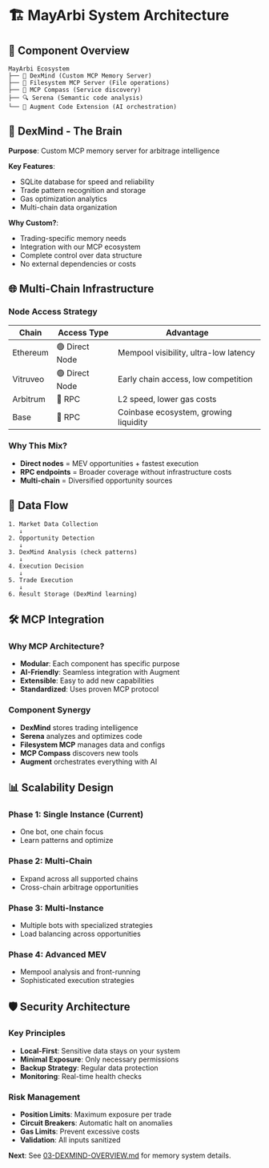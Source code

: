 # 🏗️ MayArbi System Architecture

## 🧩 Component Overview

```
MayArbi Ecosystem
├── 🧠 DexMind (Custom MCP Memory Server)
├── 📁 Filesystem MCP Server (File operations)
├── 🧭 MCP Compass (Service discovery)
├── 🔍 Serena (Semantic code analysis)
└── 🤖 Augment Code Extension (AI orchestration)
```

## 🧠 DexMind - The Brain

**Purpose**: Custom MCP memory server for arbitrage intelligence

**Key Features**:
- SQLite database for speed and reliability
- Trade pattern recognition and storage
- Gas optimization analytics
- Multi-chain data organization

**Why Custom?**: 
- Trading-specific memory needs
- Integration with our MCP ecosystem
- Complete control over data structure
- No external dependencies or costs

## 🌐 Multi-Chain Infrastructure

### Node Access Strategy

| Chain | Access Type | Advantage |
|-------|-------------|-----------|
| Ethereum | 🟢 Direct Node | Mempool visibility, ultra-low latency |
| Vitruveo | 🟢 Direct Node | Early chain access, low competition |
| Arbitrum | 🔗 RPC | L2 speed, lower gas costs |
| Base | 🔗 RPC | Coinbase ecosystem, growing liquidity |

### Why This Mix?
- **Direct nodes** = MEV opportunities + fastest execution
- **RPC endpoints** = Broader coverage without infrastructure costs
- **Multi-chain** = Diversified opportunity sources

## 🔄 Data Flow

```
1. Market Data Collection
   ↓
2. Opportunity Detection
   ↓
3. DexMind Analysis (check patterns)
   ↓
4. Execution Decision
   ↓
5. Trade Execution
   ↓
6. Result Storage (DexMind learning)
```

## 🛠️ MCP Integration

### Why MCP Architecture?
- **Modular**: Each component has specific purpose
- **AI-Friendly**: Seamless integration with Augment
- **Extensible**: Easy to add new capabilities
- **Standardized**: Uses proven MCP protocol

### Component Synergy
- **DexMind** stores trading intelligence
- **Serena** analyzes and optimizes code
- **Filesystem MCP** manages data and configs
- **MCP Compass** discovers new tools
- **Augment** orchestrates everything with AI

## 📊 Scalability Design

### Phase 1: Single Instance (Current)
- One bot, one chain focus
- Learn patterns and optimize

### Phase 2: Multi-Chain
- Expand across all supported chains
- Cross-chain arbitrage opportunities

### Phase 3: Multi-Instance
- Multiple bots with specialized strategies
- Load balancing across opportunities

### Phase 4: Advanced MEV
- Mempool analysis and front-running
- Sophisticated execution strategies

## 🛡️ Security Architecture

### Key Principles
- **Local-First**: Sensitive data stays on your system
- **Minimal Exposure**: Only necessary permissions
- **Backup Strategy**: Regular data protection
- **Monitoring**: Real-time health checks

### Risk Management
- **Position Limits**: Maximum exposure per trade
- **Circuit Breakers**: Automatic halt on anomalies
- **Gas Limits**: Prevent excessive costs
- **Validation**: All inputs sanitized

**Next**: See [03-DEXMIND-OVERVIEW.md](03-DEXMIND-OVERVIEW.md) for memory system details.
